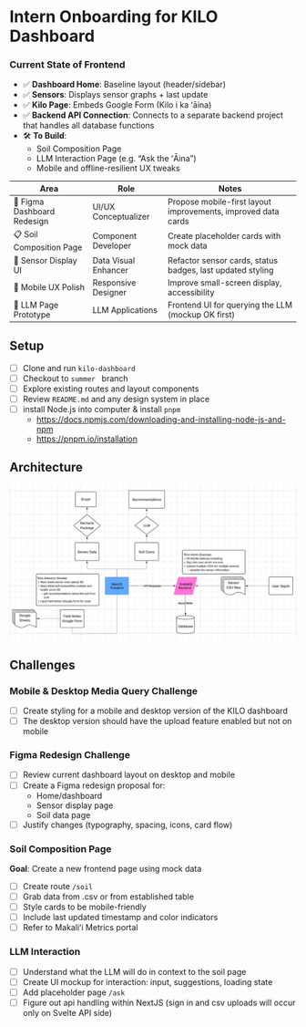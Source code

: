 # Intern Onboarding for KILO Dashboard

### Current State of Frontend

- ✅ **Dashboard Home**: Baseline layout (header/sidebar)
- ✅ **Sensors**: Displays sensor graphs + last update
- ✅ **Kilo Page**: Embeds Google Form (Kilo i ka ʻāina)
- ✅ **Backend API Connection**: Connects to a separate backend project that handles all database functions
- 🛠️ **To Build**:
    - Soil Composition Page
    - LLM Interaction Page (e.g. “Ask the ʻĀina”)
    - Mobile and offline-resilient UX tweaks

| Area | Role | Notes |
| --- | --- | --- |
| 🎨 Figma Dashboard Redesign | UI/UX Conceptualizer | Propose mobile-first layout improvements, improved data cards |
| 📋 Soil Composition Page | Component Developer | Create placeholder cards with mock data |
| 📡 Sensor Display UI | Data Visual Enhancer | Refactor sensor cards, status badges, last updated styling |
| 📱 Mobile UX Polish | Responsive Designer | Improve small-screen display, accessibility |
| 💬 LLM Page Prototype | LLM Applications | Frontend UI for querying the LLM (mockup OK first) |

## Setup

- [ ]  Clone and run `kilo-dashboard`
- [ ]  Checkout to `summer ` branch
- [ ]  Explore existing routes and layout components
- [ ]  Review `README.md` and any design system in place
- [ ]  install Node.js into computer & install `pnpm`
    - https://docs.npmjs.com/downloading-and-installing-node-js-and-npm
    - https://pnpm.io/installation

## Architecture
![](Architecture-PhaseI.png)

## Challenges
### Mobile & Desktop Media Query Challenge

- [ ]  Create styling for a mobile and desktop version of the KILO dashboard
- [ ]  The desktop version should have the upload feature enabled but not on mobile

### Figma Redesign Challenge

- [ ]  Review current dashboard layout on desktop and mobile
- [ ]  Create a Figma redesign proposal for:
    - Home/dashboard
    - Sensor display page
    - Soil data page
- [ ]  Justify changes (typography, spacing, icons, card flow)

### Soil Composition Page

**Goal**: Create a new frontend page using mock data

- [ ]  Create route `/soil`
- [ ]  Grab data from .csv or from established table
- [ ]  Style cards to be mobile-friendly
- [ ]  Include last updated timestamp and color indicators
- [ ]  Refer to Makaliʻi Metrics portal

### LLM Interaction


- [ ]  Understand what the LLM will do in context to the soil page 
- [ ]  Create UI mockup for interaction: input, suggestions, loading state
- [ ]  Add placeholder page `/ask`
- [ ]  Figure out api handling within NextJS (sign in and csv uploads will occur only on Svelte API side)